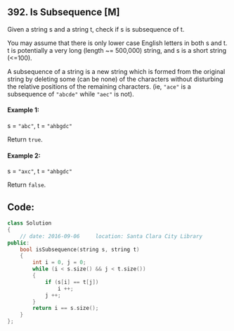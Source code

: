 ## 392. Is Subsequence [M]
Given a string s and a string t, check if s is subsequence of t.

You may assume that there is only lower case English letters in both s and t. t is potentially a very long (length ~= 500,000) string, and s is a short string (<=100).

A subsequence of a string is a new string which is formed from the original string by deleting some (can be none) of the characters without disturbing the relative positions of the remaining characters. (ie, `"ace"` is a subsequence of `"abcde"` while `"aec"` is not).

#### Example 1:
s = `"abc"`, t = `"ahbgdc"`

Return `true`.

#### Example 2:
s = `"axc"`, t = `"ahbgdc"`

Return `false`.

## Code:
```c++
class Solution 
{
    // date: 2016-09-06     location: Santa Clara City Library
public:
    bool isSubsequence(string s, string t) 
    {
        int i = 0, j = 0;
        while (i < s.size() && j < t.size())
        {
            if (s[i] == t[j])
                i ++;
            j ++;
        }
        return i == s.size();
    }
};
```
